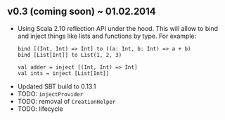 ## v0.3 (coming soon) ~ 01.02.2014

* Using Scala 2.10 reflection API under the hood. This will allow to bind and inject things like lists and functions by type. For example:
  ```
  bind [(Int, Int) => Int] to ((a: Int, b: Int) => a + b)
  bind [List[Int]] to List(1, 2, 3)

  val adder = inject [(Int, Int) => Int]
  val ints = inject [List[Int]]
  ```
* Updated SBT build to 0.13.1
* TODO: `injectProvider`
* TODO: removal of `CreationHelper`
* TODO: lifecycle